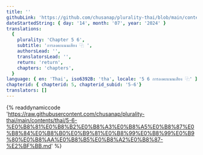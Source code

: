 ```yaml
---
title: ''
githubLink: 'https://github.com/chusanap/plurality-thai/blob/main/contents/thai/5-6-%E0%B8%81%E0%B8%B2%E0%B8%A3%E0%B8%A5%E0%B8%87%E0%B8%84%E0%B8%B0%E0%B9%81%E0%B8%99%E0%B8%99%E0%B9%80%E0%B8%AA%E0%B8%B5%E0%B8%A2%E0%B8%87-%E2%BF%BB.md'
dateStartedString: { day: '14', month: '07', year: '2024' }
translations:
  {
    plurality: 'Chapter 5 6',
    subtitle: 'การลงคะแนนเสียง ⿻ ',
    authorsLead: '',
    translatorsLead: '',
    return: 'return',
    chapters: 'chapters',
  }
language: { en: 'Thai', iso6392B: 'tha', locale: '5 6 การลงคะแนนเสียง ⿻' }
chapterid: { chapterid: 5, chapterid_subid: '5-6'}
translators: []
---
```

{% readdynamiccode 'https://raw.githubusercontent.com/chusanap/plurality-thai/main/contents/thai/5-6-%E0%B8%81%E0%B8%B2%E0%B8%A3%E0%B8%A5%E0%B8%87%E0%B8%84%E0%B8%B0%E0%B9%81%E0%B8%99%E0%B8%99%E0%B9%80%E0%B8%AA%E0%B8%B5%E0%B8%A2%E0%B8%87-%E2%BF%BB.md' %}